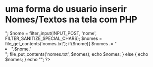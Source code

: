 # uma forma do usuario inserir Nomes/Textos na tela com PHP
 

<?php 
echo "<pre>";

  $nome = filter_input(INPUT_POST, 'nome', FILTER_SANITIZE_SPECIAL_CHARS);
  $nomes = file_get_contents('nomes.txt');
  
  if($nome){
  $nomes .= "<li>".$nome."</li>";
  file_put_contents('nomes.txt', $nomes);
  echo $nomes;
  } else {
      echo $nomes;
  }

echo "</pre>";
?>
